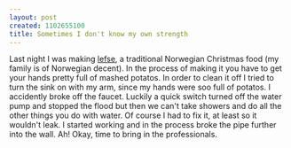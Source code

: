 ```yaml
--- 
layout: post
created: 1102655100
title: Sometimes I don't know my own strength
---
```

Last night I was making <a href="http://www.foodnetwork.com/food/recipes/recipe/0,1977,FOOD_9936_26469,00.html">lefse</a>, a traditional Norwegian Christmas food (my family is of Norwegian decent).  In the process of making it you have to get your hands pretty full of mashed potatos.  In order to clean it off I tried to turn the sink on with my arm, since my hands were soo full of potatos.  I accidently broke off the faucet.  Luckily a quick switch turned off the water pump and stopped the flood but then we can't take showers and do all the other things you do with water.  Of course I had to fix it, at least so it wouldn't leak.  I started working and in the process broke the pipe further into the wall.  Ah!  Okay, time to bring in the professionals.
